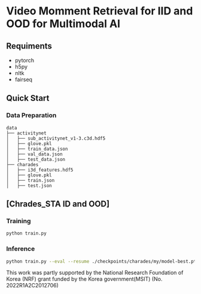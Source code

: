 # Video Momment Retrieval for IID and OOD for Multimodal AI



## Requiments

- pytorch
- h5py
- nltk
- fairseq

## Quick Start

### Data Preparation

```
data
├── activitynet
│   ├── sub_activitynet_v1-3.c3d.hdf5
│   ├── glove.pkl
│   ├── train_data.json
│   ├── val_data.json
│   ├── test_data.json
├── charades
│   ├── i3d_features.hdf5
│   ├── glove.pkl
│   ├── train.json
│   ├── test.json
```

## [Chrades_STA ID and OOD]
### Training
```bash
python train.py
```

### Inference
```bash
python train.py --eval --resume ./checkpoints/charades/my/model-best.pt 
```

This work was partly supported by the National Research Foundation of Korea (NRF) grant funded by the Korea government(MSIT) (No. 2022R1A2C2012706)


